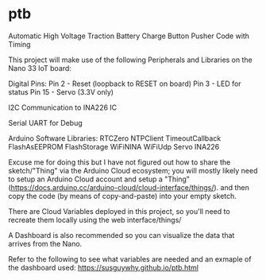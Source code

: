 # ptb
Automatic High Voltage Traction Battery Charge Button Pusher Code with Timing

This project will make use of the following Peripherals and Libraries on the Nano 33 IoT board:

Digital Pins:
Pin 2  - Reset (loopback to RESET on board)
Pin 3  - LED for status
Pin 15 - Servo (3.3V only)

I2C
Communication to INA226 IC

Serial UART
for Debug

Arduino Software Libraries:
RTCZero
NTPClient
TimeoutCallback
FlashAsEEPROM
FlashStorage
WiFiNINA
WiFiUdp
Servo
INA226

Excuse me for doing this but I have not figured out how to share the sketch/"Thing" via the Arduino Cloud ecosystem; 
you will mostly likely need to setup an Arduino Cloud account and setup a "Thing" (https://docs.arduino.cc/arduino-cloud/cloud-interface/things/). 
and then copy the code (by means of copy-and-paste) into your empty sketch. 

There are Cloud Variables deployed in this project, so you'll need to recreate them locally using the web interface/things/

A Dashboard is also recommended so you can visualize the data that arrives from the Nano.

Refer to the following to see what variables are needed and an exmaple of the dashboard used: 
https://susguywhy.github.io/ptb.html

